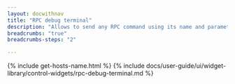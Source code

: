 ```yaml
---
layout: docwithnav
title: "RPC debug terminal"
description: "Allows to send any RPC command using its name and parameters to the device. Useful for debugging."
breadcrumbs: "true"
breadcrumbs-steps: "2"

---
```

{% include get-hosts-name.html %}
{% include docs/user-guide/ui/widget-library/control-widgets/rpc-debug-terminal.md %}
